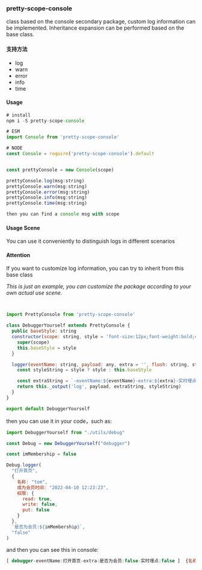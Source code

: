 ### pretty-scope-console

class based on the console secondary package, custom log information can be implemented. Inheritance expansion can be performed based on the base class.

#### 支持方法

- log
- warn
- error
- info
- time

#### Usage

```javascript
# install
npm i -S pretty-scope-console

# ESM
import Console from 'pretty-scope-console'

# NODE
const Console = require('pretty-scope-console').default


const prettyConsole = new Console(scope)

prettyConsole.log(msg:string)
prettyConsole.warn(msg:string)
prettyConsole.error(msg:string)
prettyConsole.info(msg:string)
prettyConsole.time(msg:string)

then you can find a console msg with scope

```

#### Usage Scene

You can use it conveniently to distinguish logs in different scenarios

#### Attention

If you want to customize log information, you can try to inherit from this base class

_This is just an example, you can customize the package according to your own actual use scene._

```javascript


import PrettyConsole from 'pretty-scope-console'

class DebuggerYourself extends PrettyConsole {
  public baseStyle: string
  constructor(scope: string, style = 'font-size:12px;font-weight:bold;color:#207806') {
    super(scope)
    this.baseStyle = style
  }

  logger(eventName: string, payload: any, extra = '', flush: string, style?: string) {
    const styleString = style ? style : this.baseStyle

    const extraString = `-eventName:${eventName}-extra:${extra}-实时埋点:${flush}`
    return this._output('log', payload, extraString, styleString)
  }
}

export default DebuggerYourself
```

then you can use it in your code，such as:

```javascript
import DebuggerYourself from "./utils/debug"

const Debug = new DebuggerYourself("debugger")

const imMembership = false

Debug.logger(
  "打开首页",
  {
    名称: "tom",
    成为会员时间: "2022-04-10 12:23:23",
    权限: {
      read: true,
      write: false,
      put: false
    }
  },
  `是否为会员:${imMembership}`,
  "false"
)
```

and then you can see this in console:

```javascript
[ debugger-eventName:打开首页-extra:是否为会员:false-实时埋点:false ]  {名称: 'tom', 成为会员时间: '2022-04-10 12:23:23', 权限: {…}}
```
